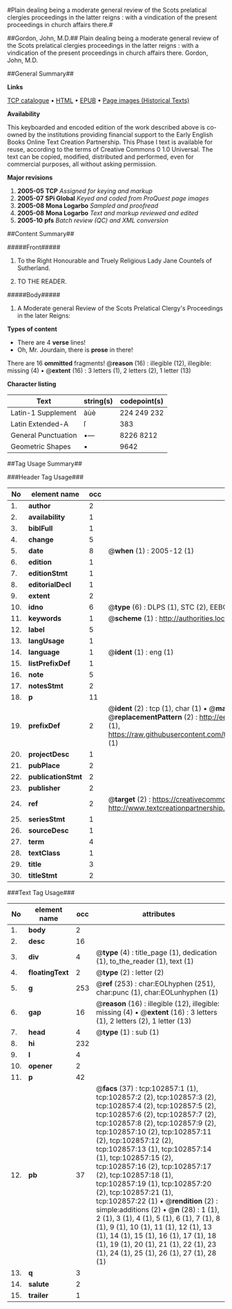 #Plain dealing being a moderate general review of the Scots prelatical clergies proceedings in the latter reigns : with a vindication of the present proceedings in church affairs there.#

##Gordon, John, M.D.##
Plain dealing being a moderate general review of the Scots prelatical clergies proceedings in the latter reigns : with a vindication of the present proceedings in church affairs there.
Gordon, John, M.D.

##General Summary##

**Links**

[TCP catalogue](http://www.ota.ox.ac.uk/tcp/)  • 
[HTML](http://tei.it.ox.ac.uk/tcp/Texts-HTML/free/A41/A41557.html)  • 
[EPUB](http://tei.it.ox.ac.uk/tcp/Texts-EPUB/free/A41/A41557.epub) • 
[Page images (Historical Texts)](https://data.historicaltexts.jisc.ac.uk/view?pubId=eebo-14908527e&pageId=eebo-14908527e-102857-1)

**Availability**

This keyboarded and encoded edition of the
	       work described above is co-owned by the institutions
	       providing financial support to the Early English Books
	       Online Text Creation Partnership. This Phase I text is
	       available for reuse, according to the terms of Creative
	       Commons 0 1.0 Universal. The text can be copied,
	       modified, distributed and performed, even for
	       commercial purposes, all without asking permission.

**Major revisions**

1. __2005-05__ __TCP__ *Assigned for keying and markup*
1. __2005-07__ __SPi Global__ *Keyed and coded from ProQuest page images*
1. __2005-08__ __Mona Logarbo__ *Sampled and proofread*
1. __2005-08__ __Mona Logarbo__ *Text and markup reviewed and edited*
1. __2005-10__ __pfs__ *Batch review (QC) and XML conversion*

##Content Summary##

#####Front#####

1. To the Right Honourable and Truely Religious Lady Jane Counteſs of Sutherland.

1. TO THE READER.

#####Body#####

1. A Moderate general Review of the Scots Prelatical Clergy's Proceedings in the later Reigns:

**Types of content**

  * There are 4 **verse** lines!
  * Oh, Mr. Jourdain, there is **prose** in there!

There are 16 **ommitted** fragments! 
 @__reason__ (16) : illegible (12), illegible: missing (4)  •  @__extent__ (16) : 3 letters (1), 2 letters (2), 1 letter (13)

**Character listing**


|Text|string(s)|codepoint(s)|
|---|---|---|
|Latin-1 Supplement|àùè|224 249 232|
|Latin Extended-A|ſ|383|
|General Punctuation|•—|8226 8212|
|Geometric Shapes|▪|9642|

##Tag Usage Summary##

###Header Tag Usage###

|No|element name|occ|attributes|
|---|---|---|---|
|1.|__author__|2||
|2.|__availability__|1||
|3.|__biblFull__|1||
|4.|__change__|5||
|5.|__date__|8| @__when__ (1) : 2005-12 (1)|
|6.|__edition__|1||
|7.|__editionStmt__|1||
|8.|__editorialDecl__|1||
|9.|__extent__|2||
|10.|__idno__|6| @__type__ (6) : DLPS (1), STC (2), EEBO-CITATION (1), OCLC (1), VID (1)|
|11.|__keywords__|1| @__scheme__ (1) : http://authorities.loc.gov/ (1)|
|12.|__label__|5||
|13.|__langUsage__|1||
|14.|__language__|1| @__ident__ (1) : eng (1)|
|15.|__listPrefixDef__|1||
|16.|__note__|5||
|17.|__notesStmt__|2||
|18.|__p__|11||
|19.|__prefixDef__|2| @__ident__ (2) : tcp (1), char (1)  •  @__matchPattern__ (2) : ([0-9\-]+):([0-9IVX]+) (1), (.+) (1)  •  @__replacementPattern__ (2) : http://eebo.chadwyck.com/downloadtiff?vid=$1&page=$2 (1), https://raw.githubusercontent.com/textcreationpartnership/Texts/master/tcpchars.xml#$1 (1)|
|20.|__projectDesc__|1||
|21.|__pubPlace__|2||
|22.|__publicationStmt__|2||
|23.|__publisher__|2||
|24.|__ref__|2| @__target__ (2) : https://creativecommons.org/publicdomain/zero/1.0/ (1), http://www.textcreationpartnership.org/docs/. (1)|
|25.|__seriesStmt__|1||
|26.|__sourceDesc__|1||
|27.|__term__|4||
|28.|__textClass__|1||
|29.|__title__|3||
|30.|__titleStmt__|2||


###Text Tag Usage###

|No|element name|occ|attributes|
|---|---|---|---|
|1.|__body__|2||
|2.|__desc__|16||
|3.|__div__|4| @__type__ (4) : title_page (1), dedication (1), to_the_reader (1), text (1)|
|4.|__floatingText__|2| @__type__ (2) : letter (2)|
|5.|__g__|253| @__ref__ (253) : char:EOLhyphen (251), char:punc (1), char:EOLunhyphen (1)|
|6.|__gap__|16| @__reason__ (16) : illegible (12), illegible: missing (4)  •  @__extent__ (16) : 3 letters (1), 2 letters (2), 1 letter (13)|
|7.|__head__|4| @__type__ (1) : sub (1)|
|8.|__hi__|232||
|9.|__l__|4||
|10.|__opener__|2||
|11.|__p__|42||
|12.|__pb__|37| @__facs__ (37) : tcp:102857:1 (1), tcp:102857:2 (2), tcp:102857:3 (2), tcp:102857:4 (2), tcp:102857:5 (2), tcp:102857:6 (2), tcp:102857:7 (2), tcp:102857:8 (2), tcp:102857:9 (2), tcp:102857:10 (2), tcp:102857:11 (2), tcp:102857:12 (2), tcp:102857:13 (1), tcp:102857:14 (1), tcp:102857:15 (2), tcp:102857:16 (2), tcp:102857:17 (2), tcp:102857:18 (1), tcp:102857:19 (1), tcp:102857:20 (2), tcp:102857:21 (1), tcp:102857:22 (1)  •  @__rendition__ (2) : simple:additions (2)  •  @__n__ (28) : 1 (1), 2 (1), 3 (1), 4 (1), 5 (1), 6 (1), 7 (1), 8 (1), 9 (1), 10 (1), 11 (1), 12 (1), 13 (1), 14 (1), 15 (1), 16 (1), 17 (1), 18 (1), 19 (1), 20 (1), 21 (1), 22 (1), 23 (1), 24 (1), 25 (1), 26 (1), 27 (1), 28 (1)|
|13.|__q__|3||
|14.|__salute__|2||
|15.|__trailer__|1||
